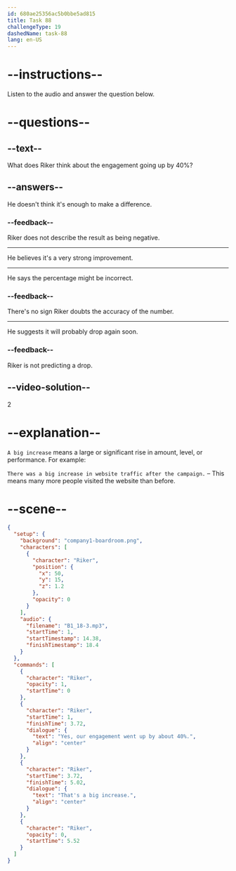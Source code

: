 ```yaml
---
id: 680ae25356ac5b0bbe5ad815
title: Task 88
challengeType: 19
dashedName: task-88
lang: en-US
---
```


<!-- (Audio) Riker: Yes, our engagement went up by about 40%. That's a big increase. -->

# --instructions--

Listen to the audio and answer the question below.

# --questions--

## --text--

What does Riker think about the engagement going up by 40%?

## --answers--

He doesn't think it's enough to make a difference.

### --feedback--

Riker does not describe the result as being negative.

---

He believes it's a very strong improvement.

---

He says the percentage might be incorrect.

### --feedback--

There's no sign Riker doubts the accuracy of the number.

---

He suggests it will probably drop again soon.

### --feedback--

Riker is not predicting a drop.

## --video-solution--

2

# --explanation--

`A big increase` means a large or significant rise in amount, level, or performance. For example:

`There was a big increase in website traffic after the campaign.` – This means many more people visited the website than before.

# --scene--

```json
{
  "setup": {
    "background": "company1-boardroom.png",
    "characters": [
      {
        "character": "Riker",
        "position": {
          "x": 50,
          "y": 15,
          "z": 1.2
        },
        "opacity": 0
      }
    ],
    "audio": {
      "filename": "B1_18-3.mp3",
      "startTime": 1,
      "startTimestamp": 14.38,
      "finishTimestamp": 18.4
    }
  },
  "commands": [
    {
      "character": "Riker",
      "opacity": 1,
      "startTime": 0
    },
    {
      "character": "Riker",
      "startTime": 1,
      "finishTime": 3.72,
      "dialogue": {
        "text": "Yes, our engagement went up by about 40%.",
        "align": "center"
      }
    },
    {
      "character": "Riker",
      "startTime": 3.72,
      "finishTime": 5.02,
      "dialogue": {
        "text": "That's a big increase.",
        "align": "center"
      }
    },
    {
      "character": "Riker",
      "opacity": 0,
      "startTime": 5.52
    }
  ]
}
```
